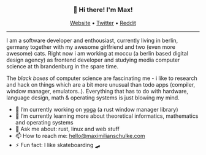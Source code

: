 <h3 align="center">👋 Hi there! I'm Max!</h3>
<p align="center">
  <a href="https://blog.maximilianschulke.com">Website</a> •
  <a href="https://twitter.com/schulke214">Twitter</a> •
  <a href="https://reddit.com/u/schulke-214">Reddit</a>
</p>

--- 
I am a software developer and enthousiast, currently living in berlin, germany together with my awesome girlfriend and two (even more awesome) cats. Right now i am working at moccu (a berlin based digital design agency) as frontend developer and studying media computer science at th brandenburg in the spare time.

The _black boxes_ of computer science are fascinating me - i like to research and hack on things which are a bit more unusual than todo apps (compiler, window manager, emulators..). Everything that has to do with hardware, language design, math & operating systems is just blowing my mind. 
 
- 🔭 I’m currently working on [yoga](https://github.com/schulke-214/yogawm) (a rust window manager library)
- 🌱 I’m currently learning more about theoretical informatics, mathematics and operating systems
- 💬 Ask me about: rust, linux and web stuff 
- 📫 How to reach me: [hello@maximilianschulke.com](mailto:hello@maximilianschulke.com)
- ⚡ Fun fact: I like skateboarding 🛹

<img height="1px" src="https://komarev.com/ghpvc/?username=schulke-214" />
